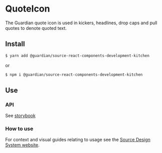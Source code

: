 # QuoteIcon

The Guardian quote icon is used in kickers, headlines, drop caps and pull quotes to denote quoted text.

## Install

```sh
$ yarn add @guardian/source-react-components-development-kitchen
```

or

```sh
$ npm i @guardian/source-react-components-development-kitchen
```

## Use

### API

See [storybook](https://guardian.github.io/source/?path=/docs/kitchen-source-react-components-development-kitchen-quote-icon--playground)

### How to use

For context and visual guides relating to usage see the [Source Design System website](https://theguardian.design).
